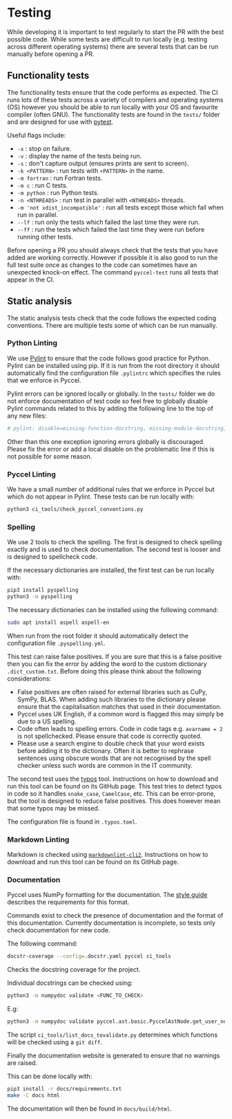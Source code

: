 # Testing

While developing it is important to test regularly to start the PR with the best possible code. While some tests are difficult to run locally (e.g. testing across different operating systems) there are several tests that can be run manually before opening a PR.

## Functionality tests

The functionality tests ensure that the code performs as expected. The CI runs lots of these tests across a variety of compilers and operating systems (OS) however you should be able to run locally with your OS and favourite compiler (often GNU). The functionality tests are found in the `tests/` folder and are designed for use with [pytest](https://docs.pytest.org/en/stable/).

Useful flags include:

- `-x` : stop on failure.
- `-v` : display the name of the tests being run.
- `-s` : don't capture output (ensures prints are sent to screen).
- `-k <PATTERN>` : run tests with `<PATTERN>` in the name.
- `-m fortran` : run Fortran tests.
- `-m c` : run C tests.
- `-m python` : run Python tests.
- `-n <NTHREADS>` : run test in parallel with `<NTHREADS>` threads.
- `-m 'not xdist_incompatible'` : run all tests except those which fail when run in parallel.
- `--lf` : run only the tests which failed the last time they were run.
- `--ff` : run the tests which failed the last time they were run before running other tests.

Before opening a PR you should always check that the tests that you have added are working correctly. However if possible it is also good to run the full test suite once as changes to the code can sometimes have an unexpected knock-on effect. The command `pyccel-test` runs all tests that appear in the CI.

## Static analysis

The static analysis tests check that the code follows the expected coding conventions. There are multiple tests some of which can be run manually.

### Python Linting

We use [Pylint](https://docs.pylint.org/run.html) to ensure that the code follows good practice for Python. Pylint can be installed using pip. If it is run from the root directory it should automatically find the configuration file `.pylintrc` which specifies the rules that we enforce in Pyccel.

Pylint errors can be ignored locally or globally. In the `tests/` folder we do not enforce documentation of test code so feel free to globally disable Pylint commands related to this by adding the following line to the top of any new files:

```python
# pylint: disable=missing-function-docstring, missing-module-docstring, missing-class-docstring
```

Other than this one exception ignoring errors globally is discouraged. Please fix the error or add a local disable on the problematic line if this is not possible for some reason.

### Pyccel Linting

We have a small number of additional rules that we enforce in Pyccel but which do not appear in Pylint. These tests can be run locally with:

```bash
python3 ci_tools/check_pyccel_conventions.py
```

### Spelling

We use 2 tools to check the spelling. The first is designed to check spelling exactly and is used to check documentation. The second test is looser and is designed to spellcheck code.

If the necessary dictionaries are installed, the first test can be run locally with:

```bash
pip3 install pyspelling
python3 -m pyspelling
```

The necessary dictionaries can be installed using the following command:

```bash
sudo apt install aspell aspell-en
```

When run from the root folder it should automatically detect the configuration file `.pyspelling.yml`.

This test can raise false positives. If you are sure that this is a false positive then you can fix the error by adding the word to the custom dictionary `.dict_custom.txt`. Before doing this please think about the following considerations:

- False positives are often raised for external libraries such as CuPy, SymPy, BLAS. When adding such libraries to the dictionary please ensure that the capitalisation matches that used in their documentation.
- Pyccel uses UK English, if a common word is flagged this may simply be due to a US spelling.
- Code often leads to spelling errors. Code in code tags e.g. `avarname = 2` is not spellchecked. Please ensure that code is correctly quoted.
- Please use a search engine to double check that your word exists before adding it to the dictionary. Often it is better to rephrase sentences using obscure words that are not recognised by the spell checker unless such words are common in the IT community.

The second test uses the [typos](https://github.com/crate-ci/typos) tool. Instructions on how to download and run this tool can be found on its GitHub page.
This test tries to detect typos in code so it handles `snake_case`, `CamelCase`, etc. This can be error-prone, but the tool is designed to reduce false positives. This does however mean that some typos may be missed.

The configuration file is found in `.typos.toml`.

### Markdown Linting

Markdown is checked using [`markdownlint-cli2`](https://github.com/DavidAnson/markdownlint-cli2). Instructions on how to download and run this tool can be found on its GitHub page.

### Documentation

Pyccel uses NumPy formatting for the documentation. The [style guide](https://numpydoc.readthedocs.io/en/latest/format.html) describes the requirements for this format.

Commands exist to check the presence of documentation and the format of this documentation.
Currently documentation is incomplete, so tests only check documentation for new code.

The following command:

```bash
docstr-coverage --config=.docstr.yaml pyccel ci_tools
```

Checks the docstring coverage for the project.

Individual docstrings can be checked using:

```bash
python3 -m numpydoc validate <FUNC_TO_CHECK>
```

E.g:

```bash
python3 -m numpydoc validate pyccel.ast.basic.PyccelAstNode.get_user_nodes
```

The script `ci_tools/list_docs_tovalidate.py` determines which functions will be checked using a `git diff`.

Finally the documentation website is generated to ensure that no warnings are raised.

This can be done locally with:

```bash
pip3 install -r docs/requirements.txt
make -C docs html
```

The documentation will then be found in `docs/build/html`.
